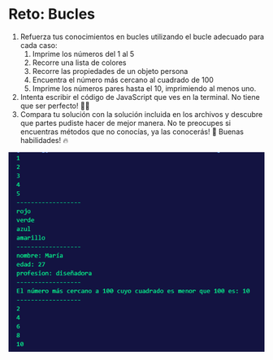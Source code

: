 # Reto: Bucles
1. Refuerza tus conocimientos en bucles utilizando el bucle adecuado para cada caso:
    1. Imprime los números del 1 al 5
    2. Recorre una lista de colores
    3. Recorre las propiedades de un objeto persona
    4. Encuentra el número más cercano al cuadrado de 100
    5. Imprime los números pares hasta el 10, imprimiendo al menos uno.
2. Intenta escribir el código de JavaScript que ves en la terminal. No tiene que ser perfecto! 🧑‍💻
3. Compara tu solución con la solución incluida en los archivos y descubre que partes pudiste hacer de mejor manera. No te preocupes si encuentras métodos que no conocías, ya las conocerás! 🙌 Buenas habilidades! 🔥

![Imagen Terminal](https://raw.githubusercontent.com/fernando-feijoo/Practicas-Academia-X/master/JavaScript/Reto-Bucles/Terminal-Bucles.webp)
